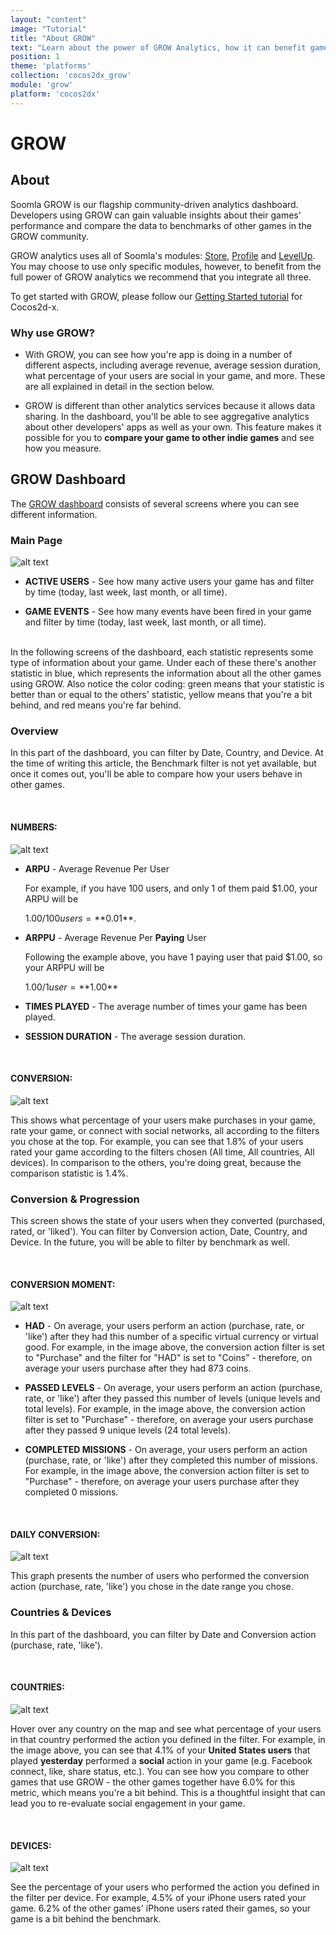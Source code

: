 ```yaml
---
layout: "content"
image: "Tutorial"
title: "About GROW"
text: "Learn about the power of GROW Analytics, how it can benefit game developers, and how to use the GROW dashboard."
position: 1
theme: 'platforms'
collection: 'cocos2dx_grow'
module: 'grow'
platform: 'cocos2dx'
---
```


# GROW

## About

Soomla GROW is our flagship community-driven analytics dashboard. Developers using GROW can gain valuable insights about their games' performance and compare the data to benchmarks of other games in the GROW community.

GROW analytics uses all of Soomla's modules: [Store](/cocos2dx/cpp/store/), [Profile](/cocos2dx/cpp/profile/) and [LevelUp](/cocos2dx/cpp/levelup/). You may choose to use only specific modules, however, to benefit from the full power of GROW analytics we recommend that you integrate all three.

To get started with GROW, please follow our [Getting Started tutorial](/cocos2dx/cpp/grow/Grow_GettingStarted) for Cocos2d-x.

### Why use GROW?

- With GROW, you can see how you're app is doing in a number of different aspects, including average revenue, average session duration, what percentage of your users are social in your game, and more. These are all explained in detail in the section below.

- GROW is different than other analytics services because it allows data sharing. In the dashboard, you'll be able to see aggregative analytics about other developers' apps as well as your own. This feature makes it possible for you to **compare your game to other indie games** and see how you measure.

## GROW Dashboard

The [GROW dashboard](http://dashboard.soom.la) consists of several screens where you can see different information.

### **Main Page**

![alt text](/img/tutorial_img/unity_grow/demoGame.png "Demo Game Main Screen")

- **ACTIVE USERS** - See how many active users your game has and filter by time (today, last week, last month, or all time).

- **GAME EVENTS** - See how many events have been fired in your game and filter by time (today, last week, last month, or all time).

<br>

<div class="info-box">In the following screens of the dashboard, each statistic represents some type of information about your game. Under each of these there's another statistic in blue, which represents the information about all the other games using GROW. Also notice the color coding: green means that your statistic is better than or equal to the others' statistic, yellow means that you're a bit behind, and red means you're far behind.</div>


### **Overview**

In this part of the dashboard, you can filter by Date, Country, and Device. At the time of writing this article, the Benchmark filter is not yet available, but once it comes out, you'll be able to compare how your users behave in other games.

<br>

#### **NUMBERS:**

![alt text](/img/tutorial_img/unity_grow/overviewNumbers.png "Numbers")


- **ARPU** - Average Revenue Per User

  For example, if you have 100 users, and only 1 of them paid $1.00, your ARPU will be

  $1.00 / 100 users = **$0.01**.

- **ARPPU** - Average Revenue Per **Paying** User

  Following the example above, you have 1 paying user that paid $1.00, so your ARPPU will be

  $1.00 / 1 user = **$1.00**

- **TIMES PLAYED** - The average number of times your game has been played.

- **SESSION DURATION** - The average session duration.

<br>

#### **CONVERSION:**

![alt text](/img/tutorial_img/unity_grow/overviewConversion.png "Conversion")

This shows what percentage of your users make purchases in your game, rate your game, or connect with social networks, all according to the filters you chose at the top. For example, you can see that 1.8% of your users rated your game according to the filters chosen (All time, All countries, All devices). In comparison to the others, you're doing great, because the comparison statistic is 1.4%.


### **Conversion & Progression**

This screen shows the state of your users when they converted (purchased, rated, or 'liked'). You can filter by Conversion action, Date, Country, and Device. In the future, you will be able to filter by benchmark as well.

<br>

#### **CONVERSION MOMENT:**

![alt text](/img/tutorial_img/unity_grow/convMoment.png "Conversion Moment")

- **HAD** - On average, your users perform an action (purchase, rate, or 'like') after they had this number of a specific virtual currency or virtual good. For example, in the image above, the conversion action filter is set to "Purchase" and the filter for "HAD" is set to "Coins" - therefore, on average your users purchase after they had 873 coins.

- **PASSED LEVELS** - On average, your users perform an action (purchase, rate, or 'like') after they passed this number of levels (unique levels and total levels). For example, in the image above, the conversion action filter is set to "Purchase" - therefore, on average your users purchase after they passed 9 unique levels (24 total levels).

- **COMPLETED MISSIONS** - On average, your users perform an action (purchase, rate, or 'like') after they completed this number of missions. For example, in the image above, the conversion action filter is set to "Purchase" - therefore, on average your users purchase after they completed 0 missions.

<br>

#### **DAILY CONVERSION:**

![alt text](/img/tutorial_img/unity_grow/dailyConv.png "Daily Conversion")

This graph presents the number of users who performed the conversion action (purchase, rate, 'like') you chose in the date range you chose.

### **Countries & Devices**

In this part of the dashboard, you can filter by Date and Conversion action (purchase, rate, 'like').

<br>

#### **COUNTRIES:**

![alt text](/img/tutorial_img/unity_grow/countries.png "Countries")

Hover over any country on the map and see what percentage of your users in that country performed the action you defined in the filter. For example, in the image above, you can see that 4.1% of your **United States users** that played **yesterday** performed a **social** action in your game (e.g. Facebook connect, like, share status, etc.). You can see how you compare to other games that use GROW - the other games together have 6.0% for this metric, which means you're a bit behind.  This is a thoughtful insight that can lead you to re-evaluate social engagement in your game.

<br>

#### **DEVICES:**

![alt text](/img/tutorial_img/unity_grow/devices.png "Devices")

See the percentage of your users who performed the action you defined in the filter per device. For example, 4.5% of your iPhone users rated your game. 6.2% of the other games' iPhone users rated their games, so your game is a bit behind the benchmark.
